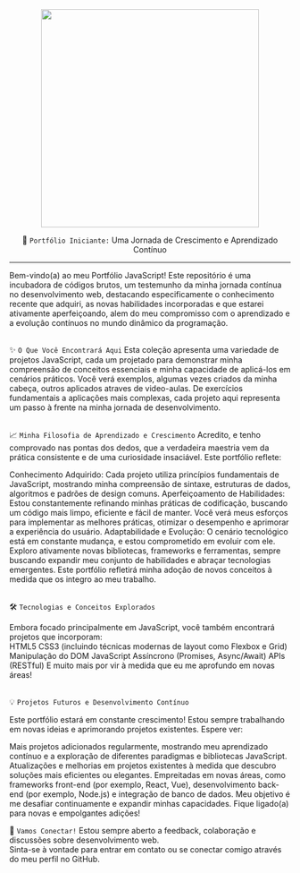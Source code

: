<div <div align="center">
<img width="390em" src="https://github.com/user-attachments/assets/0c8a6c2c-bcd9-4371-b0ce-785d002d5d1f"/>

🚀&nbsp;`Portfólio Iniciante:` Uma Jornada de Crescimento e Aprendizado Contínuo
</div>

---
Bem-vindo(a) ao meu Portfólio JavaScript! Este repositório é uma incubadora de códigos brutos, um testemunho da minha jornada contínua no desenvolvimento web, destacando especificamente o conhecimento recente que adquiri, as novas habilidades incorporadas e que estarei ativamente aperfeiçoando, alem do meu compromisso com o aprendizado e a evolução contínuos no mundo dinâmico da programação.
<br>
<br>

✨&nbsp;`O Que Você Encontrará Aqui`
Esta coleção apresenta uma variedade de projetos JavaScript, cada um projetado para demonstrar minha compreensão de conceitos essenciais e minha capacidade de aplicá-los em cenários práticos. Você verá exemplos, algumas vezes criados da minha cabeça, outros aplicados atraves de video-aulas. De exercícios fundamentais a aplicações mais complexas, cada projeto aqui representa um passo à frente na minha jornada de desenvolvimento.
<br>
<br>

📈&nbsp;`Minha Filosofia de Aprendizado e Crescimento`
Acredito, e tenho comprovado nas pontas dos dedos, que a verdadeira maestria vem da prática consistente e de uma curiosidade insaciável. Este portfólio reflete:
<br>

Conhecimento Adquirido: Cada projeto utiliza princípios fundamentais de JavaScript, mostrando minha compreensão de sintaxe, estruturas de dados, algoritmos e padrões de design comuns.
Aperfeiçoamento de Habilidades: Estou constantemente refinando minhas práticas de codificação, buscando um código mais limpo, eficiente e fácil de manter. Você verá meus esforços para implementar as melhores práticas, otimizar o desempenho e aprimorar a experiência do usuário.
Adaptabilidade e Evolução: O cenário tecnológico está em constante mudança, e estou comprometido em evoluir com ele. Exploro ativamente novas bibliotecas, frameworks e ferramentas, sempre buscando expandir meu conjunto de habilidades e abraçar tecnologias emergentes. Este portfólio refletirá minha adoção de novos conceitos à medida que os integro ao meu trabalho.
<br>
<br>

🛠️&nbsp;`Tecnologias e Conceitos Explorados`<br>

Embora focado principalmente em JavaScript, você também encontrará projetos que incorporam:
<br>
HTML5
CSS3 (incluindo técnicas modernas de layout como Flexbox e Grid)
Manipulação do DOM
JavaScript Assíncrono (Promises, Async/Await)
APIs (RESTful)
E muito mais por vir à medida que eu me aprofundo em novas áreas!
<br>
<br>

💡&nbsp;`Projetos Futuros e Desenvolvimento Contínuo`

Este portfólio estará em constante crescimento! Estou sempre trabalhando em novas ideias e aprimorando projetos existentes. Espere ver:

Mais projetos adicionados regularmente, mostrando meu aprendizado contínuo e a exploração de diferentes paradigmas e bibliotecas JavaScript.
Atualizações e melhorias em projetos existentes à medida que descubro soluções mais eficientes ou elegantes.
Empreitadas em novas áreas, como frameworks front-end (por exemplo, React, Vue), desenvolvimento back-end (por exemplo, Node.js) e integração de banco de dados.
Meu objetivo é me desafiar continuamente e expandir minhas capacidades. Fique ligado(a) para novas e empolgantes adições!
<br>

🤝&nbsp;`Vamos Conectar!`
Estou sempre aberto a feedback, colaboração e discussões sobre desenvolvimento web. <br>
Sinta-se à vontade para entrar em contato ou se conectar comigo através do meu perfil no GitHub.

